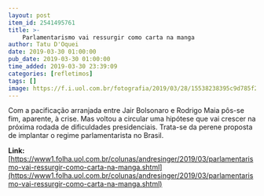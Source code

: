 ```yaml
---
layout: post
item_id: 2541495761
title: >-
    Parlamentarismo vai ressurgir como carta na manga
author: Tatu D'Oquei
date: 2019-03-30 01:00:00
pub_date: 2019-03-30 01:00:00
time_added: 2019-03-30 23:39:09
categories: [refletimos]
tags: []
image: https://f.i.uol.com.br/fotografia/2019/03/28/15538238395c9d785f2d4ae_1553823839_3x2_xl.jpg
---
```


Com a pacificação arranjada entre Jair Bolsonaro e Rodrigo Maia pôs-se fim, aparente, à crise. Mas voltou a circular uma hipótese que vai crescer na próxima rodada de dificuldades presidenciais. Trata-se da perene proposta de implantar o regime parlamentarista no Brasil.

**Link:** [https://www1.folha.uol.com.br/colunas/andresinger/2019/03/parlamentarismo-vai-ressurgir-como-carta-na-manga.shtml](https://www1.folha.uol.com.br/colunas/andresinger/2019/03/parlamentarismo-vai-ressurgir-como-carta-na-manga.shtml)

